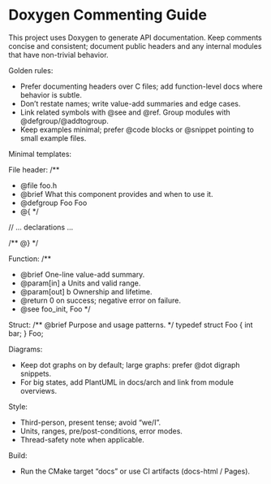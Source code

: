 # Doxygen Commenting Guide

This project uses Doxygen to generate API documentation. Keep comments concise and consistent; document public headers and any internal modules that have non-trivial behavior.

Golden rules:
- Prefer documenting headers over C files; add function-level docs where behavior is subtle.
- Don’t restate names; write value-add summaries and edge cases.
- Link related symbols with @see and @ref. Group modules with @defgroup/@addtogroup.
- Keep examples minimal; prefer @code blocks or @snippet pointing to small example files.

Minimal templates:

File header:
/**
 * @file foo.h
 * @brief What this component provides and when to use it.
 * @defgroup Foo Foo
 * @{ */

// ... declarations ...

/** @} */

Function:
/**
 * @brief One-line value-add summary.
 * @param[in]  a  Units and valid range.
 * @param[out] b  Ownership and lifetime.
 * @return 0 on success; negative error on failure.
 * @see foo_init, Foo
 */

Struct:
/** @brief Purpose and usage patterns. */
typedef struct Foo { int bar; } Foo;

Diagrams:
- Keep dot graphs on by default; large graphs: prefer @dot digraph snippets.
- For big states, add PlantUML in docs/arch and link from module overviews.

Style:
- Third-person, present tense; avoid “we/I”.
- Units, ranges, pre/post-conditions, error modes.
- Thread-safety note when applicable.

Build:
- Run the CMake target “docs” or use CI artifacts (docs-html / Pages).
